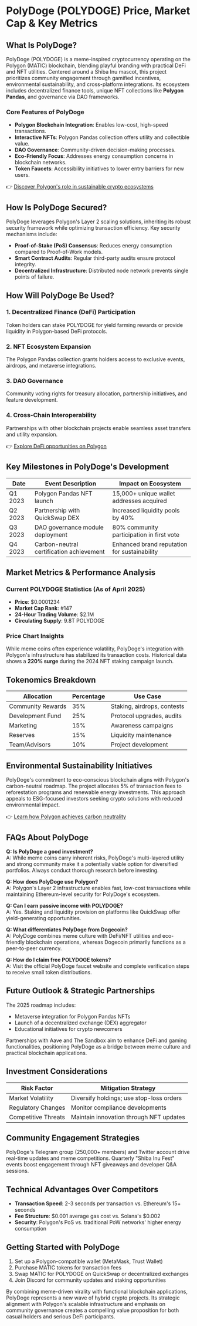 # PolyDoge (POLYDOGE) Price, Market Cap & Key Metrics  

## What Is PolyDoge?  

PolyDoge (POLYDOGE) is a meme-inspired cryptocurrency operating on the Polygon (MATIC) blockchain, blending playful branding with practical DeFi and NFT utilities. Centered around a Shiba Inu mascot, this project prioritizes community engagement through gamified incentives, environmental sustainability, and cross-platform integrations. Its ecosystem includes decentralized finance tools, unique NFT collections like **Polygon Pandas**, and governance via DAO frameworks.  

### Core Features of PolyDoge  
- **Polygon Blockchain Integration**: Enables low-cost, high-speed transactions.  
- **Interactive NFTs**: Polygon Pandas collection offers utility and collectible value.  
- **DAO Governance**: Community-driven decision-making processes.  
- **Eco-Friendly Focus**: Addresses energy consumption concerns in blockchain networks.  
- **Token Faucets**: Accessibility initiatives to lower entry barriers for new users.  

👉 [Discover Polygon's role in sustainable crypto ecosystems](https://bit.ly/okx-bonus)  

## How Is PolyDoge Secured?  

PolyDoge leverages Polygon's Layer 2 scaling solutions, inheriting its robust security framework while optimizing transaction efficiency. Key security mechanisms include:  

- **Proof-of-Stake (PoS) Consensus**: Reduces energy consumption compared to Proof-of-Work models.  
- **Smart Contract Audits**: Regular third-party audits ensure protocol integrity.  
- **Decentralized Infrastructure**: Distributed node network prevents single points of failure.  

## How Will PolyDoge Be Used?  

### 1. Decentralized Finance (DeFi) Participation  
Token holders can stake POLYDOGE for yield farming rewards or provide liquidity in Polygon-based DeFi protocols.  

### 2. NFT Ecosystem Expansion  
The Polygon Pandas collection grants holders access to exclusive events, airdrops, and metaverse integrations.  

### 3. DAO Governance  
Community voting rights for treasury allocation, partnership initiatives, and feature development.  

### 4. Cross-Chain Interoperability  
Partnerships with other blockchain projects enable seamless asset transfers and utility expansion.  

👉 [Explore DeFi opportunities on Polygon](https://bit.ly/okx-bonus)  

## Key Milestones in PolyDoge's Development  

| Date       | Event Description                          | Impact on Ecosystem                          |  
|------------|--------------------------------------------|----------------------------------------------|  
| Q1 2023    | Polygon Pandas NFT launch                  | 15,000+ unique wallet addresses acquired     |  
| Q2 2023    | Partnership with QuickSwap DEX             | Increased liquidity pools by 40%             |  
| Q3 2023    | DAO governance module deployment           | 80% community participation in first vote    |  
| Q4 2023    | Carbon-neutral certification achievement   | Enhanced brand reputation for sustainability |  

## Market Metrics & Performance Analysis  

### Current POLYDOGE Statistics (As of April 2025)  
- **Price**: $0.0001234  
- **Market Cap Rank**: #147  
- **24-Hour Trading Volume**: $2.1M  
- **Circulating Supply**: 9.8T POLYDOGE  

### Price Chart Insights  
While meme coins often experience volatility, PolyDoge's integration with Polygon's infrastructure has stabilized its transaction costs. Historical data shows a **220% surge** during the 2024 NFT staking campaign launch.  

## Tokenomics Breakdown  

| Allocation      | Percentage | Use Case                          |  
|------------------|------------|-----------------------------------|  
| Community Rewards| 35%        | Staking, airdrops, contests       |  
| Development Fund | 25%        | Protocol upgrades, audits         |  
| Marketing        | 15%        | Awareness campaigns               |  
| Reserves         | 15%        | Liquidity maintenance             |  
| Team/Advisors    | 10%        | Project development               |  

## Environmental Sustainability Initiatives  

PolyDoge's commitment to eco-conscious blockchain aligns with Polygon's carbon-neutral roadmap. The project allocates 5% of transaction fees to reforestation programs and renewable energy investments. This approach appeals to ESG-focused investors seeking crypto solutions with reduced environmental impact.  

👉 [Learn how Polygon achieves carbon neutrality](https://bit.ly/okx-bonus)  

## FAQs About PolyDoge  

**Q: Is PolyDoge a good investment?**  
A: While meme coins carry inherent risks, PolyDoge's multi-layered utility and strong community make it a potentially viable option for diversified portfolios. Always conduct thorough research before investing.  

**Q: How does PolyDoge use Polygon?**  
A: Polygon's Layer 2 infrastructure enables fast, low-cost transactions while maintaining Ethereum-level security for PolyDoge's ecosystem.  

**Q: Can I earn passive income with POLYDOGE?**  
A: Yes. Staking and liquidity provision on platforms like QuickSwap offer yield-generating opportunities.  

**Q: What differentiates PolyDoge from Dogecoin?**  
A: PolyDoge combines meme culture with DeFi/NFT utilities and eco-friendly blockchain operations, whereas Dogecoin primarily functions as a peer-to-peer currency.  

**Q: How do I claim free POLYDOGE tokens?**  
A: Visit the official PolyDoge faucet website and complete verification steps to receive small token distributions.  

## Future Outlook & Strategic Partnerships  

The 2025 roadmap includes:  
- Metaverse integration for Polygon Pandas NFTs  
- Launch of a decentralized exchange (DEX) aggregator  
- Educational initiatives for crypto newcomers  

Partnerships with Aave and The Sandbox aim to enhance DeFi and gaming functionalities, positioning PolyDoge as a bridge between meme culture and practical blockchain applications.  

## Investment Considerations  

| Risk Factor        | Mitigation Strategy                     |  
|--------------------|-----------------------------------------|  
| Market Volatility  | Diversify holdings; use stop-loss orders |  
| Regulatory Changes | Monitor compliance developments         |  
| Competitive Threats| Maintain innovation through NFT updates |  

## Community Engagement Strategies  

PolyDoge's Telegram group (250,000+ members) and Twitter account drive real-time updates and meme competitions. Quarterly "Shiba Inu Fest" events boost engagement through NFT giveaways and developer Q&A sessions.  

## Technical Advantages Over Competitors  

- **Transaction Speed**: 2-3 seconds per transaction vs. Ethereum's 15+ seconds  
- **Fee Structure**: $0.001 average gas cost vs. Solana's $0.002  
- **Security**: Polygon's PoS vs. traditional PoW networks' higher energy consumption  

## Getting Started with PolyDoge  

1. Set up a Polygon-compatible wallet (MetaMask, Trust Wallet)  
2. Purchase MATIC tokens for transaction fees  
3. Swap MATIC for POLYDOGE on QuickSwap or decentralized exchanges  
4. Join Discord for community updates and staking opportunities  

By combining meme-driven virality with functional blockchain applications, PolyDoge represents a new wave of hybrid crypto projects. Its strategic alignment with Polygon's scalable infrastructure and emphasis on community governance creates a compelling value proposition for both casual holders and serious DeFi participants.
